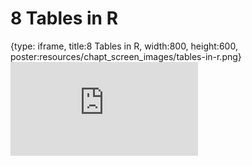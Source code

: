 # 8 Tables in R
 
{type: iframe, title:8 Tables in R, width:800, height:600, poster:resources/chapt_screen_images/tables-in-r.png}
![](https://datatrail-jhu.github.io/07_dataviz/no_toc/tables-in-r.html)
 

 

